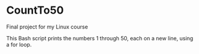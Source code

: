 # CountTo50
Final project for my Linux course

This Bash script prints the numbers 1 through 50, each on a new line, using a for loop.
